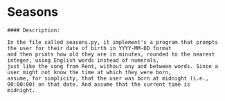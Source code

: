 
# Seasons

    #### Description:

    In the file called seasons.py, it implement's a program that prompts the user for their date of birth in YYYY-MM-DD format 
    and then prints how old they are in minutes, rounded to the nearest integer, using English words instead of numerals, 
    just like the song from Rent, without any and between words. Since a user might not know the time at which they were born, 
    assume, for simplicity, that the user was born at midnight (i.e., 00:00:00) on that date. And assume that the current time is 
    midnight. 
    
        